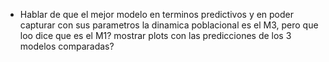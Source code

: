 - Hablar de que el mejor modelo en terminos predictivos y en poder capturar con sus parametros la dinamica poblacional es el M3, pero que loo dice que es el M1? mostrar plots con las predicciones de los 3 modelos comparadas?




